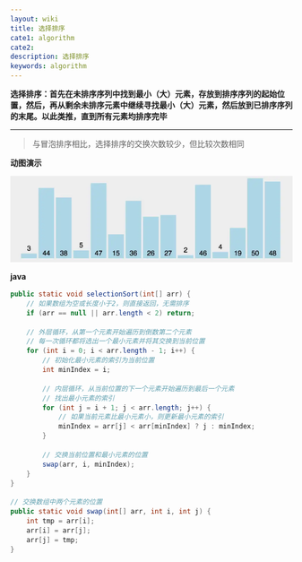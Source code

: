 ```yaml
---
layout: wiki
title: 选择排序
cate1: algorithm
cate2: 
description: 选择排序
keywords: algorithm
---
```




**选择排序：首先在未排序序列中找到最小（大）元素，存放到排序序列的起始位置，然后，再从剩余未排序元素中继续寻找最小（大）元素，然后放到已排序序列的末尾。以此类推，直到所有元素均排序完毕**

------



> 与冒泡排序相比，选择排序的交换次数较少，但比较次数相同



**动图演示**

<img src="/images/wiki/algorithm/algorithm-selection-sort_step1.webp"  />



**java**

```java
public static void selectionSort(int[] arr) {
    // 如果数组为空或长度小于2，则直接返回，无需排序
    if (arr == null || arr.length < 2) return;

    // 外层循环，从第一个元素开始遍历到倒数第二个元素  
    // 每一次循环都将选出一个最小元素并将其交换到当前位置 
    for (int i = 0; i < arr.length - 1; i++) {
        // 初始化最小元素的索引为当前位置  
        int minIndex = i;
        
        // 内层循环，从当前位置的下一个元素开始遍历到最后一个元素  
        // 找出最小元素的索引
        for (int j = i + 1; j < arr.length; j++) {
            // 如果当前元素比最小元素小，则更新最小元素的索引 
            minIndex = arr[j] < arr[minIndex] ? j : minIndex;
        }
        
        // 交换当前位置和最小元素的位置 
        swap(arr, i, minIndex);
    }
}

// 交换数组中两个元素的位置
public static void swap(int[] arr, int i, int j) {
    int tmp = arr[i];
    arr[i] = arr[j];
    arr[j] = tmp;
}
```

